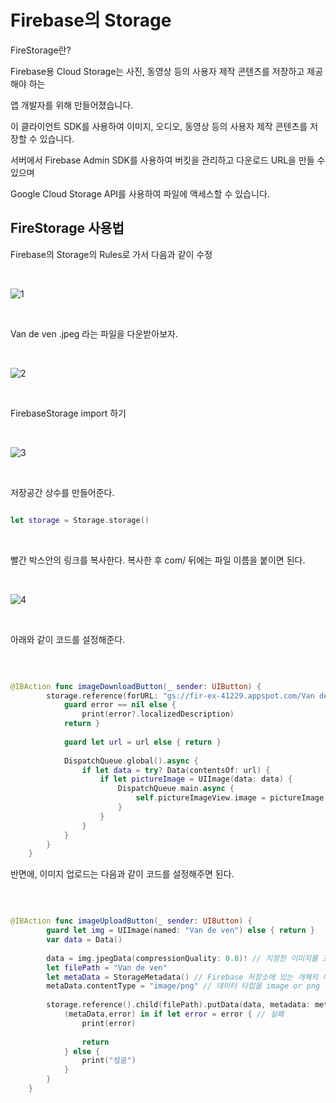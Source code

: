 Firebase의 Storage
===============

FireStorage란?

Firebase용 Cloud Storage는 사진, 동영상 등의 사용자 제작 콘텐츠를 저장하고 제공해야 하는    

앱 개발자를 위해 만들어졌습니다.         

이 클라이언트 SDK를 사용하여 이미지, 오디오, 동영상 등의 사용자 제작 콘텐츠를 저장할 수 있습니다.     

서버에서 Firebase Admin SDK를 사용하여 버킷을 관리하고 다운로드 URL을 만들 수 있으며    

Google Cloud Storage API를 사용하여 파일에 액세스할 수 있습니다.      

## FireStorage 사용법 
 
Firebase의 Storage의 Rules로 가서 다음과 같이 수정     

</br>

![1](https://github.com/pursWon/won_TIL/assets/99719661/cc9f33d8-7688-4246-ae75-b51d8ae8a201)

</br>

Van de ven .jpeg 라는 파일을 다운받아보자.

</br>

![2](https://github.com/pursWon/won_TIL/assets/99719661/a2d1c2c0-5a4b-46a0-968f-04a406c82b22)

</br>

FirebaseStorage import 하기

</br>

![3](https://github.com/pursWon/won_TIL/assets/99719661/2b4e6d5f-f9f8-4352-8704-2b071df5b11a)

</br>

저장공간 상수를 만들어준다.

```swift

let storage = Storage.storage()

```

</br>

빨간 박스안의 링크를 복사한다. 복사한 후 com/ 뒤에는 파일 이름을 붙이면 된다.

</br>

![4](https://github.com/pursWon/won_TIL/assets/99719661/452cd4bc-81d4-4592-bdcb-09acb1c369ca)

</br>

아래와 같이 코드를 설정해준다.

</br>

```swift

@IBAction func imageDownloadButton(_ sender: UIButton) {
        storage.reference(forURL: "gs://fir-ex-41229.appspot.com/Van de ven .jpeg").downloadURL { url, error in
            guard error == nil else {
                print(error?.localizedDescription)
            return }
            
            guard let url = url else { return }
            
            DispatchQueue.global().async {
                if let data = try? Data(contentsOf: url) {
                    if let pictureImage = UIImage(data: data) {
                        DispatchQueue.main.async {
                            self.pictureImageView.image = pictureImage
                        }
                    }
                }
            }
        }
    }

```

반면에, 이미지 업로드는 다음과 같이 코드를 설정해주면 된다.

</br>

```swift

@IBAction func imageUploadButton(_ sender: UIButton) {
        guard let img = UIImage(named: "Van de ven") else { return }
        var data = Data()
        
        data = img.jpegData(compressionQuality: 0.8)! // 지정한 이미지를 포함하는 데이터 개체를 JPEG 형식으로 반환, 0.8은 데이터의 품질을 나타낸것 1에 가까울수록 품질이 높은 것
        let filePath = "Van de ven"
        let metaData = StorageMetadata() // Firebase 저장소에 있는 개체의 메타데이터를 나타내는 클래스, URL, 콘텐츠 유형 및 문제의 개체에 대한 FIRStorage 참조를 검색하는 데 사용
        metaData.contentType = "image/png" // 데이터 타입을 image or png
        
        storage.reference().child(filePath).putData(data, metadata: metaData) {
            (metaData,error) in if let error = error { // 실패
                print(error)
                
                return
            } else {
                print("성공")
            }
        }
    }

```


